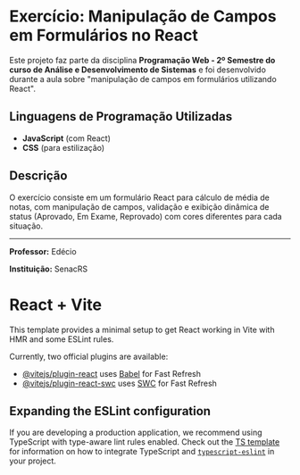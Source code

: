 # Exercício: Manipulação de Campos em Formulários no React

Este projeto faz parte da disciplina **Programação Web - 2º Semestre do curso de Análise e Desenvolvimento de Sistemas** e foi desenvolvido durante a aula sobre "manipulação de campos em formulários utilizando React".

## Linguagens de Programação Utilizadas

- **JavaScript** (com React)
- **CSS** (para estilização)

## Descrição

O exercício consiste em um formulário React para cálculo de média de notas, com manipulação de campos, validação e exibição dinâmica de status (Aprovado, Em Exame, Reprovado) com cores diferentes para cada situação.

---

**Professor:** Edécio

**Instituição:** SenacRS
# React + Vite

This template provides a minimal setup to get React working in Vite with HMR and some ESLint rules.

Currently, two official plugins are available:

- [@vitejs/plugin-react](https://github.com/vitejs/vite-plugin-react/blob/main/packages/plugin-react) uses [Babel](https://babeljs.io/) for Fast Refresh
- [@vitejs/plugin-react-swc](https://github.com/vitejs/vite-plugin-react/blob/main/packages/plugin-react-swc) uses [SWC](https://swc.rs/) for Fast Refresh

## Expanding the ESLint configuration

If you are developing a production application, we recommend using TypeScript with type-aware lint rules enabled. Check out the [TS template](https://github.com/vitejs/vite/tree/main/packages/create-vite/template-react-ts) for information on how to integrate TypeScript and [`typescript-eslint`](https://typescript-eslint.io) in your project.
